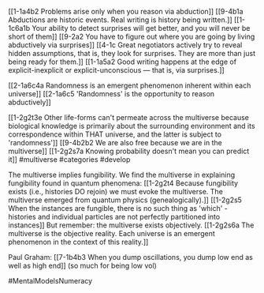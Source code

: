 [[1-1a4b2 Problems arise only when you reason via abduction]]
[[9-4b1a Abductions are historic events. Real writing is history being written.]]
[[1-1c6a1b Your ability to detect surprises will get better, and you will never be short of them]]
[[9-2a2 You have to figure out where you are going by living abductively via surprises]]
[[4-1c Great negotiators actively try to reveal hidden assumptions, that is, they look for surprises. They are more than just being ready for them.]]
[[1-1a5a2 Good writing happens at the edge of explicit-inexplicit or explicit-unconscious — that is, via surprises.]]

[[2-1a6c4a Randomness is an emergent phenomenon inherent within each universe]]
[[2-1a6c5 'Randomness' is the opportunity to reason abductively]]

[[1-2g2t3e Other life-forms can't permeate across the multiverse because biological knowledge is primarily about the surrounding environment and its correspondence within THAT universe, and the latter is subject to 'randomness']]
[[9-4b2b2 We are also free because we are in the multiverse]]
[[1-2g2s7a Knowing probability doesn't mean you can predict it]]
#multiverse 
#categories 
#develop 

The multiverse implies fungibility. We find the multiverse in explaining fungibility found in quantum phenomena:
[[1-2g2t4 Because fungibility exists (i.e., histories DO rejoin) we must evoke the multiverse. The multiverse emerged from quantum physics (genealogically).]]
[[1-2g2s5 When the instances are fungible, there is no such thing as 'which' - histories and individual particles are not perfectly partitioned into instances]]
But remember: the multiverse exists objectively.
[[1-2g2s6a The multiverse is the objective reality. Each universe is an emergent phenomenon in the context of this reality.]]

Paul Graham:
	[[7-1b4b3 When you dump oscillations, you dump low end as well as high end]] (so much for being low vol)

#MentalModelsNumeracy 